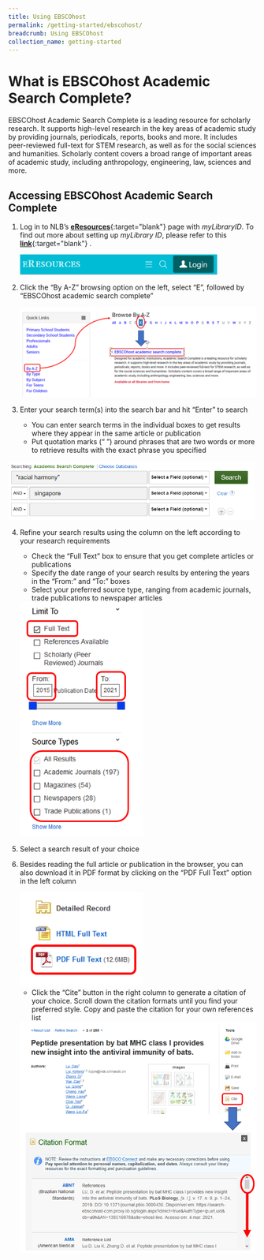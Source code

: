 ```yaml
---
title: Using EBSCOhost
permalink: /getting-started/ebscohost/
breadcrumb: Using EBSCOhost
collection_name: getting-started
---
```


# **What is EBSCOhost Academic Search Complete?**

EBSCOhost Academic Search Complete is a leading resource for scholarly research. It supports high-level research in the key areas of academic study by providing journals, periodicals, reports, books and more. It includes peer-reviewed full-text for STEM research, as well as for the social sciences and humanities. Scholarly content covers a broad range of important areas of academic study, including anthropology, engineering, law, sciences and more.

## **Accessing EBSCOhost Academic Search Complete**

1. Log in to NLB’s [**eResources**](https://eresources.nlb.gov.sg/main){:target="blank"} page with *myLibraryID*. To find out more about setting up *myLibrary ID*, please refer to this [**link**](https://go.gov.sg/mylibraryid){:target="blank"} .

   <img src="\images\getting-started\eresources-1_Login.png" style="width:400px;" />

2. Click the “By A-Z” browsing option on the left, select “E”, followed by “EBSCOhost academic search complete”

   <img src="\images\getting-started\ebscohost-2-Accessing.png" style="width:500px;" />

3. Enter your search term(s) into the search bar and hit “Enter” to search

   - You can enter search terms in the individual boxes to get results where they appear in the same article or publication
   - Put quotation marks (“ ”) around phrases that are two words or more to retrieve results with the exact phrase you specified
   
<img src="/images\getting-started\ebscohost-3-Search_Fields.png" style="width:500px;" />
   
4. Refine your search results using the column on the left according to your research requirements 

   - Check the “Full Text” box to ensure that you get complete articles or publications
   - Specify the date range of your search results by entering the years in the “From:” and “To:” boxes
   - Select your preferred source type, ranging from academic journals, trade publications to newspaper articles

   <img src="/images\getting-started\ebscohost-4-Source_Types.png" style="width:250px;" />

5. Select a search result of your choice

6. Besides reading the full article or publication in the browser, you can also download it in PDF format by clicking on the “PDF Full Text” option in the left column

   <img src="/images\getting-started\ebscohost-6a-pdf.png" style="width:250px;" />

   - Click the “Cite” button in the right column to generate a citation of your choice. Scroll down the citation formats until you find your preferred style. Copy and paste the citation for your own references list

   <img src="/images\getting-started\ebscohost-6b-Citation.png" style="width:500px;" />
